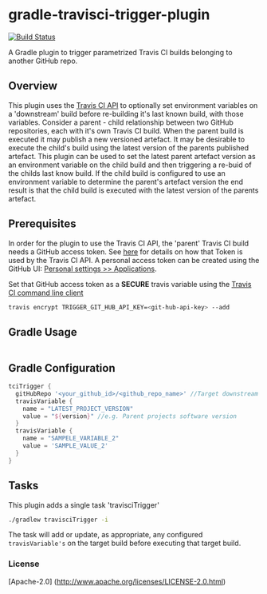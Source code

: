 gradle-travisci-trigger-plugin
==============================

[![Build Status](https://travis-ci.org/adrianbk/gradle-travisci-trigger-plugin.svg?branch=master)](https://travis-ci.org/adrianbk/gradle-travisci-trigger-plugin.svg)

A Gradle plugin to trigger parametrized Travis CI builds belonging to another GitHub repo.

## Overview
This plugin uses the [Travis CI API](http://docs.travis-ci.com/api/) to optionally set environment variables on a 'downstream' build before re-building it's last known build, with those variables. Consider a parent - child relationship between two GitHub repositories, each with it's own Travis CI build. When the parent build is executed it may publish a new versioned artefact. It may be desirable to execute the child's build using the latest version of the parents published artefact. This plugin can be used to set the latest parent artefact version as an environment variable on the child build and then triggering a re-buid of the childs last know build. If the child build is configured to use an environment variable to determine the parent's artefact version the end result is that the child build is executed with the latest version of the parents artefact.

## Prerequisites
In order for the plugin to use the Travis CI API, the 'parent' Travis CI build needs a GitHub access token. See [here](http://docs.travis-ci.com/api/#creating-a-temporary-github-token) for details on how that Token is used by the Travis CI API. A personal access token can be created using the GitHub UI: [Personal settings >> Applications](https://github.com/settings/tokens/new). 

Set that GitHub access token as a __SECURE__ travis variable using the [Travis CI command line client](http://blog.travis-ci.com/2013-01-14-new-client/)
```bash
travis encrypt TRIGGER_GIT_HUB_API_KEY=<git-hub-api-key> --add
```

## Gradle Usage

```groovy

```

## Gradle Configuration
```groovy
tciTrigger {
  gitHubRepo '<your_github_id>/<github_repo_name>' //Target downstream repository
  travisVariable {
    name = "LATEST_PROJECT_VERSION"
    value = "${version}" //e.g. Parent projects software version
  }
  travisVariable {
    name = "SAMPELE_VARIABLE_2"
    value = 'SAMPLE_VALUE_2'
  }
}
```

## Tasks
This plugin adds a single task 'travisciTrigger'
```bash
./gradlew travisciTrigger -i

```
The task will add or update, as appropriate, any configured `travisVariable's` on the target build before executing that target build.

### License
[Apache-2.0] (http://www.apache.org/licenses/LICENSE-2.0.html)